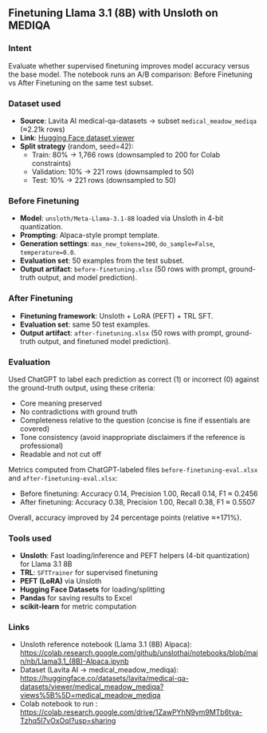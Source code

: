 ## Finetuning Llama 3.1 (8B) with Unsloth on MEDIQA

### Intent

Evaluate whether supervised finetuning improves model accuracy versus the base model. The notebook runs an A/B comparison: Before Finetuning vs After Finetuning on the same test subset.

### Dataset used

- **Source**: Lavita AI medical-qa-datasets → subset `medical_meadow_mediqa` (≈2.21k rows)
- **Link**: [Hugging Face dataset viewer](https://huggingface.co/datasets/lavita/medical-qa-datasets/viewer/medical_meadow_mediqa?views%5B%5D=medical_meadow_mediqa)
- **Split strategy** (random, seed=42):
  - Train: 80% → 1,766 rows (downsampled to 200 for Colab constraints)
  - Validation: 10% → 221 rows (downsampled to 50)
  - Test: 10% → 221 rows (downsampled to 50)

### Before Finetuning

- **Model**: `unsloth/Meta-Llama-3.1-8B` loaded via Unsloth in 4-bit quantization.
- **Prompting**: Alpaca-style prompt template.
- **Generation settings**: `max_new_tokens=200`, `do_sample=False`, `temperature=0.0`.
- **Evaluation set**: 50 examples from the test subset.
- **Output artifact**: `before-finetuning.xlsx` (50 rows with prompt, ground-truth output, and model prediction).

### After Finetuning

- **Finetuning framework**: Unsloth + LoRA (PEFT) + TRL SFT.
- **Evaluation set**: same 50 test examples.
- **Output artifact**: `after-finetuning.xlsx` (50 rows with prompt, ground-truth output, and finetuned model prediction).

### Evaluation

Used ChatGPT to label each prediction as correct (1) or incorrect (0) against the ground-truth output, using these criteria:

- Core meaning preserved
- No contradictions with ground truth
- Completeness relative to the question (concise is fine if essentials are covered)
- Tone consistency (avoid inappropriate disclaimers if the reference is professional)
- Readable and not cut off

Metrics computed from ChatGPT-labeled files `before-finetuning-eval.xlsx` and `after-finetuning-eval.xlsx`:

- Before finetuning: Accuracy 0.14, Precision 1.00, Recall 0.14, F1 ≈ 0.2456
- After finetuning: Accuracy 0.38, Precision 1.00, Recall 0.38, F1 ≈ 0.5507

Overall, accuracy improved by 24 percentage points (relative ≈+171%).

### Tools used

- **Unsloth**: Fast loading/inference and PEFT helpers (4-bit quantization) for Llama 3.1 8B
- **TRL**: `SFTTrainer` for supervised finetuning
- **PEFT (LoRA)** via Unsloth
- **Hugging Face Datasets** for loading/splitting
- **Pandas** for saving results to Excel
- **scikit-learn** for metric computation

### Links

- Unsloth reference notebook (Llama 3.1 (8B) Alpaca):
  https://colab.research.google.com/github/unslothai/notebooks/blob/main/nb/Llama3.1_(8B)-Alpaca.ipynb
- Dataset (Lavita AI → medical_meadow_mediqa):
  https://huggingface.co/datasets/lavita/medical-qa-datasets/viewer/medical_meadow_mediqa?views%5B%5D=medical_meadow_mediqa
- Colab notebook to run :
  <https://colab.research.google.com/drive/1ZawPYhN9ym9MTb6tva-Tzhq5l7vOxOqI?usp=sharing>
